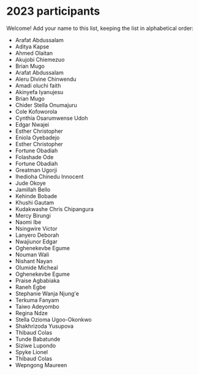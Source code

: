 # 2023 participants

Welcome! Add your name to this list, keeping the list in alphabetical order:

- Arafat Abdussalam
- Aditya Kapse
- Ahmed Olaitan
- Akujobi Chiemezuo
- Brian Mugo
- Arafat Abdussalam
- Aleru Divine Chinwendu
- Amadi oluchi faith
- Akinyefa Iyanujesu
- Brian Mugo
- Chider Stella Onumajuru
- Cole Kofoworola
- Cynthia Osarumwense Udoh
- Edgar Nwajei
- Esther Christopher
- Eniola Oyebadejo
- Esther Christopher
- Fortune Obadiah
- Folashade Ode
- Fortune Obadiah
- Greatman Ugorji
- Ihedioha Chinedu Innocent
- Jude Okoye
- Jamillah Bello
- Kehinde Bobade
- Khushi Gautam
- Kudakwashe Chris Chipangura
- Mercy Birungi
- Naomi Ibe
- Nsingwire Victor
- Lanyero Deborah
- Nwajiunor Edgar
- Oghenekevbe Egume
- Nouman Wali
- Nishant Nayan
- Olumide Micheal
- Oghenekevbe Egume
- Praise Agbabiaka
- Raneh Egbe
- Stephanie Wanja Njung'e
- Terkuma Fanyam
- Taiwo Adeyombo
- Regina Ndze
- Stella Ozioma Ugoo-Okonkwo
- Shakhrizoda Yusupova
- Thibaud Colas
- Tunde Babatunde
- Siziwe Lupondo
- Spyke Lionel
- Thibaud Colas
- Wepngong Maureen